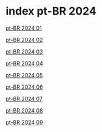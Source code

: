# index pt-BR 2024

<a href="./01">pt-BR 2024 01</a>

<a href="./02">pt-BR 2024 02</a>

<a href="./03">pt-BR 2024 03</a>

<a href="./04">pt-BR 2024 04</a>

<a href="./05">pt-BR 2024 05</a>

<a href="./06">pt-BR 2024 06</a>

<a href="./07">pt-BR 2024 07</a>

<a href="./08">pt-BR 2024 08</a>

<a href="./09">pt-BR 2024 09</a>
